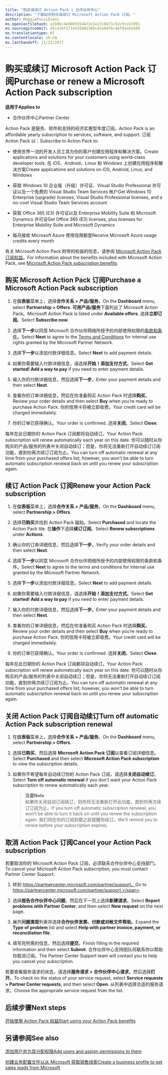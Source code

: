 ```yaml
---
title: "购买或续订 Action Pack | 合作伙伴中心"
description: "了解如何购买或续订 Microsoft Action Pack 订阅。"
author: MaggiePucciEvans
ms.openlocfilehash: a1b9bc4e606555d472e1e27c8b71c52c9ccb7091
ms.sourcegitcommit: d5ce1bf171e535b0236bcd1e6dfbc4ef01ebd209
ms.translationtype: HT
ms.contentlocale: zh-CN
ms.lasthandoff: 11/22/2017
---
```

# <a name="purchase-or-renew-a-microsoft-action-pack-subscription"></a><span data-ttu-id="161b0-103">购买或续订 Microsoft Action Pack 订阅</span><span class="sxs-lookup"><span data-stu-id="161b0-103">Purchase or renew a Microsoft Action Pack subscription</span></span>

**<span data-ttu-id="161b0-104">适用于</span><span class="sxs-lookup"><span data-stu-id="161b0-104">Applies to</span></span>**

-  <span data-ttu-id="161b0-105">合作伙伴中心</span><span class="sxs-lookup"><span data-stu-id="161b0-105">Partner Center</span></span>


<span data-ttu-id="161b0-106">Action Pack 是服务、软件和支持的经济实惠型年度订阅。</span><span class="sxs-lookup"><span data-stu-id="161b0-106">Action Pack is an affordable yearly subscription to services, software, and support.</span></span> <span data-ttu-id="161b0-107">订阅 Action Pack 以：</span><span class="sxs-lookup"><span data-stu-id="161b0-107">Subscribe to Action Pack to:</span></span>

- <span data-ttu-id="161b0-108">使用世界一流的开发人员工具为你的客户创建应用程序和解决方案。</span><span class="sxs-lookup"><span data-stu-id="161b0-108">Create applications and solutions for your customers using world-class developer tools.</span></span> <span data-ttu-id="161b0-109">在 iOS、Android、Linux 和 Windows 上创建应用程序和解决方案</span><span class="sxs-lookup"><span data-stu-id="161b0-109">Create applications and solutions on iOS, Android, Linux, and Windows</span></span> 

- <span data-ttu-id="161b0-110">获取 Windows 10 企业版（升级）许可证、Visual Studio Professional 许可证以及一个免费的 Visual Studio Team Services 帐户</span><span class="sxs-lookup"><span data-stu-id="161b0-110">Get Windows 10 Enterprise (upgrade) licenses, Visual Studio Professional licenses, and a no-cost Visual Studio Team Services account</span></span> 

- <span data-ttu-id="161b0-111">获取 Office 365 (E3) 许可证以及 Enterprise Mobility Suite 和 Microsoft Dynamics 许可证</span><span class="sxs-lookup"><span data-stu-id="161b0-111">Get Office 365 (E3) licenses, plus licenses for Enterprise Mobility Suite and Microsoft Dynamics</span></span> 

- <span data-ttu-id="161b0-112">每月接收 Microsoft Azure 使用信用额度</span><span class="sxs-lookup"><span data-stu-id="161b0-112">Receive Microsoft Azure usage credits every month</span></span>

<span data-ttu-id="161b0-113">有关 Microsoft Action Pack 附带的权益的信息，请参阅 [Microsoft Action Pack 订阅权益](mpn-action-pack-subscription-benefits.md)。</span><span class="sxs-lookup"><span data-stu-id="161b0-113">For information about the benefits included with Microsoft Action Pack, see [Microsoft Action Pack subscription benefits](mpn-action-pack-subscription-benefits.md).</span></span> 


## <a name="purchase-a-microsoft-action-pack-subscription"></a><span data-ttu-id="161b0-114">购买 Microsoft Action Pack 订阅</span><span class="sxs-lookup"><span data-stu-id="161b0-114">Purchase a Microsoft Action Pack subscription</span></span>

1. <span data-ttu-id="161b0-115">在**仪表板**菜单上，选择**合作关系 > 产品/服务**。</span><span class="sxs-lookup"><span data-stu-id="161b0-115">On the **Dashboard** menu, select **Partnership > Offers**.</span></span> <span data-ttu-id="161b0-116">**可用产品/服务**下面列出了 Microsoft Action Pack。</span><span class="sxs-lookup"><span data-stu-id="161b0-116">Microsoft Action Pack is listed under **Available offers**.</span></span> <span data-ttu-id="161b0-117">选择**立即订阅**。</span><span class="sxs-lookup"><span data-stu-id="161b0-117">Select **Subscribe now**.</span></span> 

2. <span data-ttu-id="161b0-118">选择**下一步**以同意 Microsoft 合作伙伴网络所授予的内部使用权限的[条款和条件](https://go.microsoft.com/fwlink/?linkid=842232)。</span><span class="sxs-lookup"><span data-stu-id="161b0-118">Select **Next** to agree to the [Terms and Conditions](https://go.microsoft.com/fwlink/?linkid=842232) for internal use rights granted by the Microsoft Partner Network.</span></span>  

3. <span data-ttu-id="161b0-119">选择**下一步**以添加付款详细信息。</span><span class="sxs-lookup"><span data-stu-id="161b0-119">Select **Next** to add payment details.</span></span> 

4. <span data-ttu-id="161b0-120">如果你需要输入付款详细信息，请选择**开始！添加支付方式**。</span><span class="sxs-lookup"><span data-stu-id="161b0-120">Select **Get started! Add a way to pay** if you need to enter payment details.</span></span> 

5. <span data-ttu-id="161b0-121">输入你的付款详细信息，然后选择**下一步**。</span><span class="sxs-lookup"><span data-stu-id="161b0-121">Enter your payment details and then select **Next**.</span></span>

6. <span data-ttu-id="161b0-122">查看你的订单详细信息，然后在你准备购买 Action Pack 时选择**购买**。</span><span class="sxs-lookup"><span data-stu-id="161b0-122">Review your order details and then select **Buy** when you’re ready to purchase Action Pack.</span></span> <span data-ttu-id="161b0-123">你的信用卡将被立即收费。</span><span class="sxs-lookup"><span data-stu-id="161b0-123">Your credit card will be charged immediately.</span></span>

7. <span data-ttu-id="161b0-124">你的订单已获得确认。</span><span class="sxs-lookup"><span data-stu-id="161b0-124">Your order is confirmed.</span></span> <span data-ttu-id="161b0-125">选择**关闭**。</span><span class="sxs-lookup"><span data-stu-id="161b0-125">Select **Close**.</span></span>

<span data-ttu-id="161b0-126">每年在此日期你的 Action Pack 订阅都将自动续订。</span><span class="sxs-lookup"><span data-stu-id="161b0-126">Your Action Pack subscription will renew automatically each year on this date.</span></span> <span data-ttu-id="161b0-127">你可以随时从你购买的产品/服务的列表中关闭自动续订；但是，你将无法重新打开自动续订订阅功能，直到你再次续订订阅为止。</span><span class="sxs-lookup"><span data-stu-id="161b0-127">You can turn off automatic renewal at any time from your purchased offers list; however, you won't be able to turn automatic subscription renewal back on until you renew your subscription again.</span></span> 


## <a name="renew-your-action-pack-subscription"></a><span data-ttu-id="161b0-128">续订 Action Pack 订阅</span><span class="sxs-lookup"><span data-stu-id="161b0-128">Renew your Action Pack subscription</span></span>

1. <span data-ttu-id="161b0-129">在**仪表板**菜单上，选择**合作关系 > 产品/服务**。</span><span class="sxs-lookup"><span data-stu-id="161b0-129">On the **Dashboard** menu, select **Partnership > Offers**.</span></span>  

2. <span data-ttu-id="161b0-130">选择**已购买**并找到 Action Pack 磁贴。</span><span class="sxs-lookup"><span data-stu-id="161b0-130">Select **Purchased** and locate the Action Pack tile.</span></span> <span data-ttu-id="161b0-131">在**操作**下选择**续订订阅**。</span><span class="sxs-lookup"><span data-stu-id="161b0-131">Select **Renew subscriptions** under **Actions**.</span></span>  

3. <span data-ttu-id="161b0-132">确认你的订单详细信息，然后选择**下一步**。</span><span class="sxs-lookup"><span data-stu-id="161b0-132">Verify your order details and then select **Next**.</span></span>

4. <span data-ttu-id="161b0-133">选择**下一步**以同意 Microsoft 合作伙伴网络所授予的内部使用权限的条款和条件。</span><span class="sxs-lookup"><span data-stu-id="161b0-133">Select **Next** to agree to the terms and conditions for internal use granted by the Microsoft Partner Network.</span></span>  

5. <span data-ttu-id="161b0-134">选择**下一步**以添加付款详细信息。</span><span class="sxs-lookup"><span data-stu-id="161b0-134">Select **Next** to add payment details.</span></span> 

6. <span data-ttu-id="161b0-135">如果你需要输入付款详细信息，请选择**开始！添加支付方式**。</span><span class="sxs-lookup"><span data-stu-id="161b0-135">Select **Get started! Add a way to pay** if you need to enter payment details.</span></span> 

7. <span data-ttu-id="161b0-136">输入你的付款详细信息，然后选择**下一步**。</span><span class="sxs-lookup"><span data-stu-id="161b0-136">Enter your payment details and then select **Next**.</span></span>

8. <span data-ttu-id="161b0-137">查看你的订单详细信息，然后在你准备购买 Action Pack 时选择**购买**。</span><span class="sxs-lookup"><span data-stu-id="161b0-137">Review your order details and then select **Buy** when you’re ready to purchase Action Pack.</span></span> <span data-ttu-id="161b0-138">你的信用卡将被立即收费。</span><span class="sxs-lookup"><span data-stu-id="161b0-138">Your credit card will be charged immediately.</span></span>

9. <span data-ttu-id="161b0-139">你的订单已获得确认。</span><span class="sxs-lookup"><span data-stu-id="161b0-139">Your order is confirmed.</span></span> <span data-ttu-id="161b0-140">选择**关闭**。</span><span class="sxs-lookup"><span data-stu-id="161b0-140">Select **Close**.</span></span>

<span data-ttu-id="161b0-141">每年在此日期你的 Action Pack 订阅都将自动续订。</span><span class="sxs-lookup"><span data-stu-id="161b0-141">Your Action Pack subscription will renew automatically each year on this date.</span></span> <span data-ttu-id="161b0-142">你可以随时从你购买的产品/服务的列表中关闭自动续订；但是，你将无法重新打开自动续订订阅功能，直到你再次续订订阅为止。</span><span class="sxs-lookup"><span data-stu-id="161b0-142">You can turn off automatic renewal at any time from your purchased offers list; however, you won't be able to turn automatic subscription renewal back on until you renew your subscription again.</span></span> 


## <a name="turn-off-automatic-action-pack-subscription-renewal"></a><span data-ttu-id="161b0-143">关闭 Action Pack 订阅自动续订</span><span class="sxs-lookup"><span data-stu-id="161b0-143">Turn off automatic Action Pack subscription renewal</span></span>

1. <span data-ttu-id="161b0-144">在**仪表板**菜单上，选择**合作关系 > 产品/服务**。</span><span class="sxs-lookup"><span data-stu-id="161b0-144">On the **Dashboard** menu, select **Partnership > Offers**.</span></span> 

2. <span data-ttu-id="161b0-145">选择**已购买**，然后选择 **Microsoft Action Pack 订阅**以查看订阅详细信息。</span><span class="sxs-lookup"><span data-stu-id="161b0-145">Select **Purchased** and then select **Microsoft Action Pack subscription** to view the subscription details.</span></span> 

3. <span data-ttu-id="161b0-146">如果你不希望每年自动续订你的 Action Pack 订阅，请选择**关闭自动续订**。</span><span class="sxs-lookup"><span data-stu-id="161b0-146">Select **Turn off automatic renewal** if you don't want your Action Pack subscription to renew automatically each year.</span></span> 

    >**<span data-ttu-id="161b0-147">注意</span><span class="sxs-lookup"><span data-stu-id="161b0-147">Note</span></span>**<br>
    <span data-ttu-id="161b0-148">如果你关闭自动订阅续订，则你将无法重新打开此功能，直到你再次续订订阅为止。</span><span class="sxs-lookup"><span data-stu-id="161b0-148">If you turn off automatic subscription renewal, you won’t be able to turn it back on until you renew the subscription again.</span></span> <span data-ttu-id="161b0-149">我们将在你的订阅到期之前提醒你续订。</span><span class="sxs-lookup"><span data-stu-id="161b0-149">We’ll remind you to renew before your subscription expires.</span></span>


## <a name="cancel-your-action-pack-subscription"></a><span data-ttu-id="161b0-150">取消 Action Pack 订阅</span><span class="sxs-lookup"><span data-stu-id="161b0-150">Cancel your Action Pack subscription</span></span>

<span data-ttu-id="161b0-151">若要取消你的 Microsoft Action Pack 订阅，必须联系合作伙伴中心支持部门。</span><span class="sxs-lookup"><span data-stu-id="161b0-151">To cancel your Microsoft Action Pack subscription, you must contact Partner Center Support.</span></span>

1. <span data-ttu-id="161b0-152">转到 https://partnercenter.microsoft.com/partner/support。</span><span class="sxs-lookup"><span data-stu-id="161b0-152">Go to https://partnercenter.microsoft.com/partner/support.</span></span>

2. <span data-ttu-id="161b0-153">选择**报告合作伙伴中心问题**，然后在下一页上选择**新建请求**。</span><span class="sxs-lookup"><span data-stu-id="161b0-153">Select **Report problems with Partner Center**, and then select **New request** on the next page.</span></span>

3. <span data-ttu-id="161b0-154">展开**问题类型**列表并选择**合作伙伴发票、付款或对帐文件帮助**。</span><span class="sxs-lookup"><span data-stu-id="161b0-154">Expand the **Type of problem** list and select **Help with partner invoice, payment, or reconciliation file**.</span></span> 

4. <span data-ttu-id="161b0-155">填写完所需的信息，然后选择**提交**。</span><span class="sxs-lookup"><span data-stu-id="161b0-155">Finish filling in the required information and then select **Submit**.</span></span> <span data-ttu-id="161b0-156">合作伙伴中心支持团队将联系你以帮助你取消订阅。</span><span class="sxs-lookup"><span data-stu-id="161b0-156">The Partner Center Support team will contact you to help you cancel your subscription.</span></span>

<span data-ttu-id="161b0-157">若要查看服务请求的状态，请选择**服务请求 > 合作伙伴中心请求**，然后选择**打开**。</span><span class="sxs-lookup"><span data-stu-id="161b0-157">To check on the status of your service request, select **Service requests > Partner Center requests**, and then select **Open**.</span></span> <span data-ttu-id="161b0-158">从列表中选择合适的服务请求。</span><span class="sxs-lookup"><span data-stu-id="161b0-158">Choose the appropriate service request from the list.</span></span>  

 
## <a name="next-steps"></a><span data-ttu-id="161b0-159">后续步骤</span><span class="sxs-lookup"><span data-stu-id="161b0-159">Next steps</span></span>

[<span data-ttu-id="161b0-160">开始使用 Action Pack 权益</span><span class="sxs-lookup"><span data-stu-id="161b0-160">Start using your Action Pack benefits</span></span>](manage-your-partner-network-benefits.md)


## <a name="see-also"></a><span data-ttu-id="161b0-161">另请参阅</span><span class="sxs-lookup"><span data-stu-id="161b0-161">See also</span></span>

[<span data-ttu-id="161b0-162">添加用户并为其分配权限</span><span class="sxs-lookup"><span data-stu-id="161b0-162">Add users and assign permissions to them</span></span>](create-user-accounts-and-set-permissions.md)

[<span data-ttu-id="161b0-163">创建业务配置文件以从 Microsoft 获取销售线索</span><span class="sxs-lookup"><span data-stu-id="161b0-163">Create a business profile to get sales leads from Microsoft</span></span>](create-a-marketing-profile.md)



